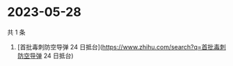# 2023-05-28

共 1 条

<!-- BEGIN ZHIHUSEARCH -->
<!-- 最后更新时间 Sun May 28 2023 07:08:55 GMT+0800 (China Standard Time) -->
1. [首批毒刺防空导弹 24 日抵台](https://www.zhihu.com/search?q=首批毒刺防空导弹 24 日抵台)
<!-- END ZHIHUSEARCH -->
